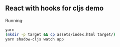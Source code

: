 
React with hooks for cljs demo
----

Running:

```bash
yarn
(mkdir -p target && cp assets/index.html target/)
yarn shadow-cljs watch app
```
